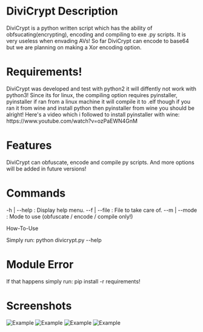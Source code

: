 # DiviCrypt Description
DiviCrypt is a python written script which has the ability of obfsucating(encrypting), encoding and compiling to exe .py scripts.
It is very useless when envading AVs! So far DiviCrypt can encode to base64 but we are planning on making a Xor encoding option.

# Requirements!
</p>
DiviCrypt was developed and test with python2 it will diffently not work with python3!
Since its for linux, the compiling option requires pyinstaller, pyinstaller if ran from a linux machine it will compile it to .elf though if you ran it from wine and install python then pyinstaller from wine you should be alright!
Here's a video which i followed to install pyinstaller with wine: 
https://www.youtube.com/watch?v=ozPaEWN4GnM
</p>

# Features
DiviCrypt can obfuscate, encode and compile py scripts. And more options will be added in future versions!

# Commands
<p>
-h | --help  : Display help menu.
--f | --file : File to take care of.
--m | --mode : Mode to use (obfuscate / encode / compile only!)
</p
  
# How-To-Use
<p>
Simply run: python divicrypt.py --help
</p>
  
# Module Error
<p>
If that happens simply run:
pip install -r requirements!
</p>
  
# Screenshots
![Example](https://i.imgur.com/MHMR35b.png)
![Example](https://i.imgur.com/PJYPUu5.png)
![Example](https://i.imgur.com/j5b3pYB.png)
![Example](https://i.imgur.com/I0mT86T.png)



